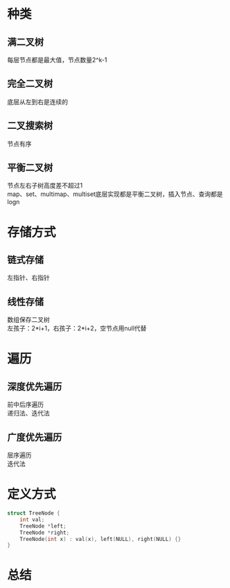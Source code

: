 # 种类
## 满二叉树
每层节点都是最大值，节点数量2^k-1   
## 完全二叉树
底层从左到右是连续的   
## 二叉搜索树
节点有序   
## 平衡二叉树
节点左右子树高度差不超过1   
map、set、multimap、multiset底层实现都是平衡二叉树，插入节点、查询都是logn   

# 存储方式
## 链式存储
左指针、右指针   
## 线性存储
数组保存二叉树   
左孩子：2\*i+1，右孩子：2*i+2，空节点用null代替   

# 遍历
## 深度优先遍历
前中后序遍历   
递归法、迭代法   
## 广度优先遍历
层序遍历   
迭代法   

# 定义方式
```c++ {.line-numbers}
struct TreeNode {
    int val;
    TreeNode *left;
    TreeNode *right;
    TreeNode(int x) : val(x), left(NULL), right(NULL) {}
}
```

# 总结

